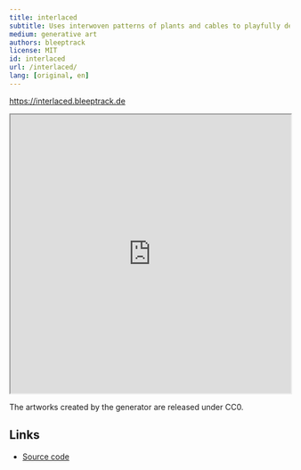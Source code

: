 ```yaml
---
title: interlaced
subtitle: Uses interwoven patterns of plants and cables to playfully demonstrate that technology and nature can coexist in harmony.
medium: generative art
authors: bleeptrack
license: MIT
id: interlaced
url: /interlaced/
lang: [original, en]
---
```


<https://interlaced.bleeptrack.de>

<iframe src="https://interlaced.bleeptrack.de" width="100%" height="500" ></iframe>

The artworks created by the generator are released under CC0.

## Links

- [Source code](https://github.com/bleeptrack/interlaced)
